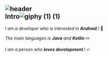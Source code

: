 ![header](https://capsule-render.vercel.app/api?type=waving&color=0:020F52,50:20BDFF,100:A5FECB&height=300&section=header&text=TaeHyun&nbsp;Ahn&fontColor=ffffff&fontAlignY=40&fontSize=100&descAlignY=65&descSize=40&animation=scaleIn&rotate=-30)
<br/>
Intro![giphy (1) (1)](https://user-images.githubusercontent.com/61732452/104490936-deaac400-5614-11eb-967e-af3f097b965e.gif)
--- 
   *I am a developer who is interested in **Android**.*!   :gift: 
   
   *The main languages is **Java** and **Kotlin***   :pencil2:   
   
   *I am a person who **loves development**.*!  :fire:  
